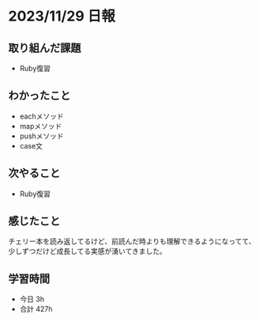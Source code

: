 # 2023/11/29 日報

## 取り組んだ課題
- Ruby復習

## わかったこと
- eachメソッド
- mapメソッド
- pushメソッド
- case文

## 次やること
- Ruby復習

## 感じたこと
チェリー本を読み返してるけど、前読んだ時よりも理解できるようになってて、少しずつだけど成長してる実感が湧いてきました。

## 学習時間
- 今日 3h
- 合計 427h
